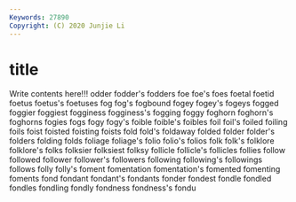 ```yaml
---
Keywords: 27890
Copyright: (C) 2020 Junjie Li
---
```


# title

Write contents here!!!
odder
fodder's 
fodders 
foe 
foe's 
foes 
foetal 
foetid 
foetus 
foetus's 
foetuses
fog 
fog's 
fogbound 
fogey 
fogey's 
fogeys 
fogged 
foggier 
foggiest 
fogginess
fogginess's 
fogging 
foggy 
foghorn 
foghorn's 
foghorns 
fogies 
fogs 
fogy 
fogy's
foible 
foible's 
foibles 
foil 
foil's 
foiled 
foiling 
foils 
foist 
foisted
foisting 
foists 
fold 
fold's 
foldaway 
folded 
folder 
folder's 
folders 
folding
folds 
foliage 
foliage's 
folio 
folio's 
folios 
folk 
folk's 
folklore 
folklore's
folks 
folksier 
folksiest 
folksy 
follicle 
follicle's 
follicles 
follies 
follow 
followed
follower 
follower's 
followers 
following 
following's 
followings 
follows 
folly 
folly's 
foment
fomentation 
fomentation's 
fomented 
fomenting 
foments 
fond 
fondant 
fondant's 
fondants 
fonder
fondest 
fondle 
fondled 
fondles 
fondling 
fondly 
fondness 
fondness's 
fondu 
